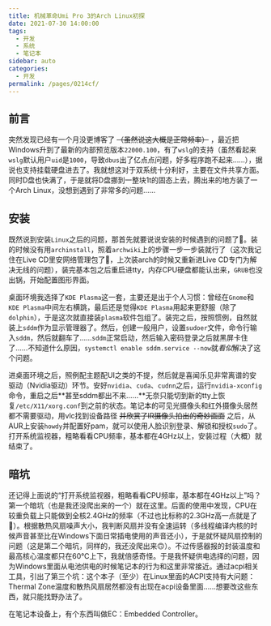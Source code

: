 ```yaml
---
title: 机械革命Umi Pro 3的Arch Linux初探
date: 2021-07-30 14:00:00
tags: 
  - 开发
  - 系统
  - 笔记本
sidebar: auto
categories: 
  - 开发
permalink: /pages/0214cf/
---
```


## 前言

突然发现已经有一个月没更博客了 ~~（虽然说这大概是正常频率）~~ ，最近把Windows升到了最新的内部预览版本`22000.100`，有了`wslg`的支持（虽然看起来`wslg`默认用户`uid`是`1000`，导致`dbus`出了亿点点问题，好多程序跑不起来……），据说也支持挂载硬盘进去了。我就想这对于双系统十分利好，主要在文件共享方面。同时D盘也快满了，于是就将D盘挪到一整块1t的固态上去，腾出来的地方装了一个Arch Linux，没想到遇到了非常多的问题……

## 安装

既然说到安装`Linux`之后的问题，那首先就要说说安装的时候遇到的问题了:thinking:。装的时候没有用`archinstall`，照着`archwiki`上的步骤一步一步装就行了（这次我记住在Live CD里安网络管理包了:rofl:，上次装arch的时候又重新进Live CD专门为解决无线的问题），装完基本包之后重启进tty，内存CPU硬盘都能认出来，`GRUB`也没出锅，开始配置图形界面。

桌面环境我选择了`KDE Plasma`这一套，主要还是出于个人习惯：曾经在`Gnome`和`KDE Plasma`中间左右横跳，最后还是觉得`KDE Plasma`用起来更舒服（除了`dolphin`），于是这次就直接装`plasma`软件包组了。装完之后，按照惯例，自然就装上`sddm`作为显示管理器了。然后，创建一般用户，设置`sudoer`文件，命令行输入`sddm`，然后就翻车了……`sddm`正常启动，然后输入密码登录之后就黑屏卡住了……不知道什么原因，`systemctl enable sddm.service --now`就*看似*解决了这个问题。

进桌面环境之后，照例配主题配UI之类的不提，然后就是<ruby>喜闻乐见<rt><rp>（</rp>非常离谱<rp>）</rp></rt></ruby>的安驱动（Nvidia驱动）环节。安好`nvidia`、`cuda`、`cudnn`之后，运行`nvidia-xconfig`命令，重启之后**甚至sddm都出不来……**无奈只能切到新的tty上恢复`/etc/X11/xorg.conf`到之前的状态。笔记本的可见光摄像头和红外摄像头居然都不需要驱动，用vlc找到设备路径 ~~并欣赏了IR摄像头拍出的奇妙画面~~ 之后，从AUR上安装`howdy`并配置好pam，就可以使用人脸识别登录、解锁和授权`sudo`了。打开系统监视器，粗略看看CPU频率，基本都在4GHz以上，安装过程（大概）就结束了。

## 暗坑

还记得上面说的“打开系统监视器，粗略看看CPU频率，基本都在4GHz以上”吗？第一个暗坑（也是我还没爬出来的一个）就在这里。后面的使用中发现，CPU在较重负载上只能做到全核2.4GHz的频率（不过也比标称的2.3GHz高一点就是了:rofl:）。根据散热风扇噪声大小，我判断风扇并没有全速运转（多线程编译内核的时候声音甚至比在Windows下面日常插电使用的声音还小），于是就怀疑风扇控制的问题（这是第二个暗坑，同样的，我还没爬出来:upside_down_face:）。不过传感器报的封装温度和最高核心温度都只在60℃上下，我就倍感奇怪。于是我怀疑供电选择的问题，因为Windows里面从电池供电的时候笔记本的行为和这里非常接近。通过acpi相关工具，引出了第三个坑：这个本子（至少）在Linux里面的ACPI支持有大问题：Thermal Zone温度和散热风扇居然都没有出现在acpi设备里面……想要改这些东西，就只能找野办法了。

在笔记本设备上，有个东西叫做EC：Embedded Controller。
